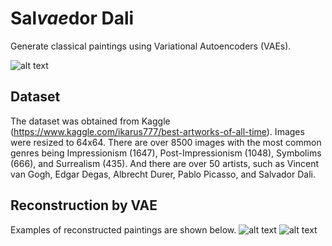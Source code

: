 # Sal*vae*dor Dali
Generate classical paintings using Variational Autoencoders (VAEs). 

![alt text](https://raw.githubusercontent.com/karinazad/salvaedor-dali/main/generated/examples_real/surrealism.png)

## Dataset
The dataset was obtained from Kaggle (https://www.kaggle.com/ikarus777/best-artworks-of-all-time). Images were resized to 64x64.
There are over 8500 images with the most common genres being Impressionism (1647), Post-Impressionism (1048), Symbolims (666), and Surrealism (435).
And there are over 50 artists, such as Vincent van Gogh, Edgar Degas, Albrecht Durer, Pablo Picasso, and Salvador Dali.


## Reconstruction by VAE
Examples of reconstructed paintings are shown below.
![alt text](https://raw.githubusercontent.com/karinazad/salvaedor-dali/main/generated/examples_generated/compare/general_2.png)
![alt text](https://raw.githubusercontent.com/karinazad/salvaedor-dali/main/generated/examples_generated/compare/general_1.png)

